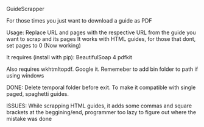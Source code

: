 GuideScrapper

For those times you just want to download a guide as PDF

Usage:
Replace URL and pages with the respective URL from the guide you want to scrap and its pages
It works with HTML guides, for those that dont, set pages to 0 (Now working)

It requires (install with pip): 
BeautifulSoap 4
pdfkit

Also requires wkhtmltopdf. Google it. Rememeber to add bin folder to path if using windows

DONE:
Delete temporal folder before exit.
To make it compatible with single paged, spaghetti guides.

ISSUES:
While scrapping HTML guides, it adds some commas and square brackets at the beggining/end, programmer too lazy to figure out where the mistake was done